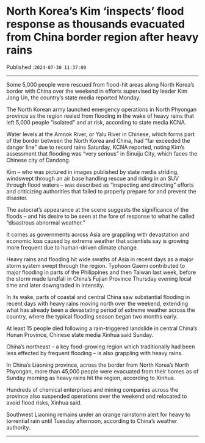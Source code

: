 # North Korea’s Kim ‘inspects’ flood response as thousands evacuated from China border region after heavy rains

Published :`2024-07-30 11:37:09`

---

Some 5,000 people were rescued from flood-hit areas along North Korea’s border with China over the weekend in efforts supervised by leader Kim Jong Un, the country’s state media reported Monday.

The North Korean army launched emergency operations in North Phyongan province as the region reeled from flooding in the wake of heavy rains that left 5,000 people “isolated” and at risk, according to state media KCNA.

Water levels at the Amnok River, or Yalu River in Chinese, which forms part of the border between the North Korea and China, had “far exceeded the danger line” due to record rains Saturday, KCNA reported, noting Kim’s assessment that flooding was “very serious” in Sinuiju City, which faces the Chinese city of Dandong.

Kim – who was pictured in images published by state media striding, windswept through an air base handling rescue and riding in an SUV through flood waters – was described as “inspecting and directing” efforts and criticizing authorities that failed to properly prepare for and prevent the disaster.

The autocrat’s appearance at the scene suggests the significance of the floods – and his desire to be seen at the fore of response to what he called “disastrous abnormal weather.”

It comes as governments across Asia are grappling with devastation and economic loss caused by extreme weather that scientists say is growing more frequent due to human-driven climate change.

Heavy rains and flooding hit wide swaths of Asia in recent days as a major storm system swept through the region. Typhoon Gaemi contributed to major flooding in parts of the Philippines and then Taiwan last week, before the storm made landfall in China’s Fujian Province Thursday evening local time and later downgraded in intensity.

In its wake, parts of coastal and central China saw substantial flooding in recent days with heavy rains moving north over the weekend, extending what has already been a devastating period of extreme weather across the country, where the typical flooding season began two months early.

At least 15 people died following a rain-triggered landslide in central China’s Hunan Province, Chinese state media Xinhua said Sunday.

China’s northeast – a key food-growing region which traditionally had been less effected by frequent flooding – is also grappling with heavy rains.

In China’s Liaoning province, across the border from North Korea’s North Phyongan, more than 45,000 people were evacuated from their homes as of Sunday morning as heavy rains hit the region, according to Xinhua.

Hundreds of chemical enterprises and mining companies across the province also suspended operations over the weekend and relocated to avoid flood risks, Xinhua said.

Southwest Liaoning remains under an orange rainstorm alert for heavy to torrential rain until Tuesday afternoon, according to China’s weather authority.

---

